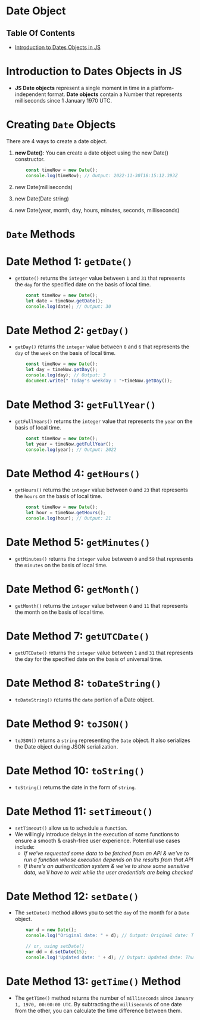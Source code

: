 # Date Object

## Table Of Contents
- [Introduction to Dates Objects in JS](#Introduction-to-Dates-Objects-in-JS)

# Introduction to Dates Objects in JS
* __JS Date objects__ represent a single moment in time in a platform-independent format. __Date objects__ contain a Number that represents milliseconds since 1 January 1970 UTC.

# Creating `Date` Objects
There are 4 ways to create a date object.
1. __new Date()__: You can create a date object using the new Date() constructor.

    ```js
        const timeNow = new Date();
        console.log(timeNow); // Output: 2022-11-30T18:15:12.393Z
    ```
2. new Date(milliseconds)
3. new Date(Date string)
4. new Date(year, month, day, hours, minutes, seconds, milliseconds)

# `Date` Methods
# Date Method 1: `getDate()`
* `getDate()` returns the `integer` value between `1` and `31` that represents the `day` for the specified date on the basis of local time.

    ```js
        const timeNow = new Date();
        let date = timeNow.getDate();
        console.log(date); // Output: 30
    ```

# Date Method 2: `getDay()`
* `getDay()` returns the `integer` value between `0` and `6` that represents the `day` of the `week` on the basis of local time.

    ```js
        const timeNow = new Date();
        let day = timeNow.getDay();
        console.log(day); // Output: 3
        document.write(" Today's weekday : "+timeNow.getDay());
    ```
# Date Method 3: `getFullYear()`
* `getFullYears()` returns the `integer` value that represents the `year` on the basis of local time.

    ```js
        const timeNow = new Date();
        let year = timeNow.getFullYear();
        console.log(year); // Output: 2022
    ```

# Date Method 4: `getHours()`
* `getHours()` returns the `integer` value between `0` and `23` that represents the `hours` on the basis of local time.

    ```js
        const timeNow = new Date();
        let hour = timeNow.getHours();
        console.log(hour); // Output: 21
    ```
# Date Method 5: `getMinutes()`
* `getMinutes()` returns the `integer` value between `0` and `59` that represents the `minutes` on the basis of local time.

# Date Method 6: `getMonth()`
* `getMonth()` returns the `integer` value between `0` and `11` that represents the month on the basis of local time.

# Date Method 7: `getUTCDate()`
* `getUTCDate()` returns the `integer` value between `1` and `31` that represents the day for the specified date on the basis of universal time.

# Date Method 8: `toDateString()`
* `toDateString()` returns the `date` portion of a Date object.

# Date Method 9: `toJSON()`
* `toJSON()` returns a `string` representing the `Date` object. It also serializes the Date object during JSON serialization.

# Date Method 10: `toString()`
* `toString()` returns the date in the form of `string`.

# Date Method 11: `setTimeout()`
* `setTimeout()` allow us to schedule a `function`. 
* We willingly introduce delays in the execution of some functions to ensure a smooth & crash-free user experience. Potential use cases include:
    - _If we've requested some data to be fetched from an API & we've to run a function whose execution depends on the results from that API_
    - _If there's an authentication system & we've to show some sensitive data, we'll have to wait while the user credentials are being checked_

# Date Method 12: `setDate()`
* The `setDate()` method allows you to set the `day` of the month for a `Date` object. 

    ```js
        var d = new Date();
        console.log("Original date: " + d); // Output: Original date: Thu Jun 08 2023 21:33:49 GMT+0300 (East Africa Time)

        // or, using setDate()
        var dd = d.setDate(15);
        console.log('Updated date: ' + d); // Output: Updated date: Thu Jun 15 2023 21:33:49 GMT+0300 (East Africa Time)
    ```
# Date Method 13: `getTime()` Method
* The `getTime()` method returns the number of `milliseconds` since `January 1, 1970, 00:00:00 UTC`. By subtracting the `milliseconds` of one date from the other, you can calculate the time difference between them.